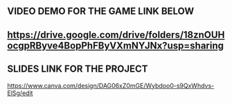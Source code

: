 ## VIDEO DEMO FOR THE GAME LINK BELOW
https://drive.google.com/drive/folders/18znOUHocgpRByve4BopPhFByVXmNYJNx?usp=sharing
---

## SLIDES LINK FOR THE PROJECT
https://www.canva.com/design/DAG06xZ0mGE/Wybdoo0-s9QxWhdvs-ElSg/edit
